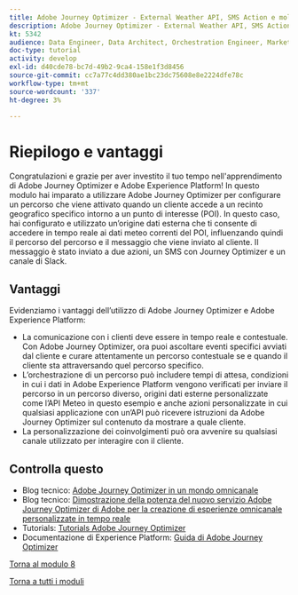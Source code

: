 ```yaml
---
title: Adobe Journey Optimizer - External Weather API, SMS Action e molto altro - Riepilogo
description: Adobe Journey Optimizer - External Weather API, SMS Action e molto altro - Riepilogo
kt: 5342
audience: Data Engineer, Data Architect, Orchestration Engineer, Marketer
doc-type: tutorial
activity: develop
exl-id: d40cde78-bc7d-49b2-9ca4-158e1f3d8456
source-git-commit: cc7a77c4dd380ae1bc23dc75608e8e2224dfe78c
workflow-type: tm+mt
source-wordcount: '337'
ht-degree: 3%

---
```


# Riepilogo e vantaggi

Congratulazioni e grazie per aver investito il tuo tempo nell&#39;apprendimento di Adobe Journey Optimizer e Adobe Experience Platform!
In questo modulo hai imparato a utilizzare Adobe Journey Optimizer per configurare un percorso che viene attivato quando un cliente accede a un recinto geografico specifico intorno a un punto di interesse (POI). In questo caso, hai configurato e utilizzato un’origine dati esterna che ti consente di accedere in tempo reale ai dati meteo correnti del POI, influenzando quindi il percorso del percorso e il messaggio che viene inviato al cliente. Il messaggio è stato inviato a due azioni, un SMS con Journey Optimizer e un canale di Slack.

## Vantaggi

Evidenziamo i vantaggi dell’utilizzo di Adobe Journey Optimizer e Adobe Experience Platform:

- La comunicazione con i clienti deve essere in tempo reale e contestuale. Con Adobe Journey Optimizer, ora puoi ascoltare eventi specifici avviati dal cliente e curare attentamente un percorso contestuale se e quando il cliente sta attraversando quel percorso specifico.
- L’orchestrazione di un percorso può includere tempi di attesa, condizioni in cui i dati in Adobe Experience Platform vengono verificati per inviare il percorso in un percorso diverso, origini dati esterne personalizzate come l’API Meteo in questo esempio e anche azioni personalizzate in cui qualsiasi applicazione con un’API può ricevere istruzioni da Adobe Journey Optimizer sul contenuto da mostrare a quale cliente.
- La personalizzazione dei coinvolgimenti può ora avvenire su qualsiasi canale utilizzato per interagire con il cliente.

## Controlla questo

- Blog tecnico: [Adobe Journey Optimizer in un mondo omnicanale](https://medium.com/adobetech/journey-orchestration-in-an-omnichannel-world-3a2d32d556d9)
- Blog tecnico: [Dimostrazione della potenza del nuovo servizio Adobe Journey Optimizer di Adobe per la creazione di esperienze omnicanale personalizzate in tempo reale](https://medium.com/adobetech/demonstrating-the-power-of-adobes-new-journey-orchestration-service-to-build-personalized-aa60d88cd34)
- Tutorials: [Tutorials Adobe Journey Optimizer](https://experienceleague.adobe.com/docs/journey-orchestration-learn/tutorials/understanding-journey-orchestration.html?lang=it)
- Documentazione di Experience Platform: [Guida di Adobe Journey Optimizer](https://experienceleague.adobe.com/docs/journeys/using/journey-orchestration-home.html?lang=it)

[Torna al modulo 8](journey-orchestration-external-weather-api-sms.md)

[Torna a tutti i moduli](../../overview.md)
